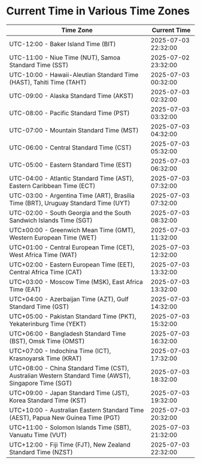 # Current Time in Various Time Zones

| Time Zone | Current Time |
|-----------|--------------|
| UTC-12:00 - Baker Island Time (BIT) | 2025-07-03 22:32:00 |
| UTC-11:00 - Niue Time (NUT), Samoa Standard Time (SST) | 2025-07-02 23:32:00 |
| UTC-10:00 - Hawaii-Aleutian Standard Time (HAST), Tahiti Time (TAHT) | 2025-07-03 00:32:00 |
| UTC-09:00 - Alaska Standard Time (AKST) | 2025-07-03 02:32:00 |
| UTC-08:00 - Pacific Standard Time (PST) | 2025-07-03 03:32:00 |
| UTC-07:00 - Mountain Standard Time (MST) | 2025-07-03 04:32:00 |
| UTC-06:00 - Central Standard Time (CST) | 2025-07-03 05:32:00 |
| UTC-05:00 - Eastern Standard Time (EST) | 2025-07-03 06:32:00 |
| UTC-04:00 - Atlantic Standard Time (AST), Eastern Caribbean Time (ECT) | 2025-07-03 07:32:00 |
| UTC-03:00 - Argentina Time (ART), Brasília Time (BRT), Uruguay Standard Time (UYT) | 2025-07-03 07:32:00 |
| UTC-02:00 - South Georgia and the South Sandwich Islands Time (SGT) | 2025-07-03 08:32:00 |
| UTC±00:00 - Greenwich Mean Time (GMT), Western European Time (WET) | 2025-07-03 11:32:00 |
| UTC+01:00 - Central European Time (CET), West Africa Time (WAT) | 2025-07-03 12:32:00 |
| UTC+02:00 - Eastern European Time (EET), Central Africa Time (CAT) | 2025-07-03 13:32:00 |
| UTC+03:00 - Moscow Time (MSK), East Africa Time (EAT) | 2025-07-03 13:32:00 |
| UTC+04:00 - Azerbaijan Time (AZT), Gulf Standard Time (GST) | 2025-07-03 14:32:00 |
| UTC+05:00 - Pakistan Standard Time (PKT), Yekaterinburg Time (YEKT) | 2025-07-03 15:32:00 |
| UTC+06:00 - Bangladesh Standard Time (BST), Omsk Time (OMST) | 2025-07-03 16:32:00 |
| UTC+07:00 - Indochina Time (ICT), Krasnoyarsk Time (KRAT) | 2025-07-03 17:32:00 |
| UTC+08:00 - China Standard Time (CST), Australian Western Standard Time (AWST), Singapore Time (SGT) | 2025-07-03 18:32:00 |
| UTC+09:00 - Japan Standard Time (JST), Korea Standard Time (KST) | 2025-07-03 19:32:00 |
| UTC+10:00 - Australian Eastern Standard Time (AEST), Papua New Guinea Time (PGT) | 2025-07-03 20:32:00 |
| UTC+11:00 - Solomon Islands Time (SBT), Vanuatu Time (VUT) | 2025-07-03 21:32:00 |
| UTC+12:00 - Fiji Time (FJT), New Zealand Standard Time (NZST) | 2025-07-03 22:32:00 |
